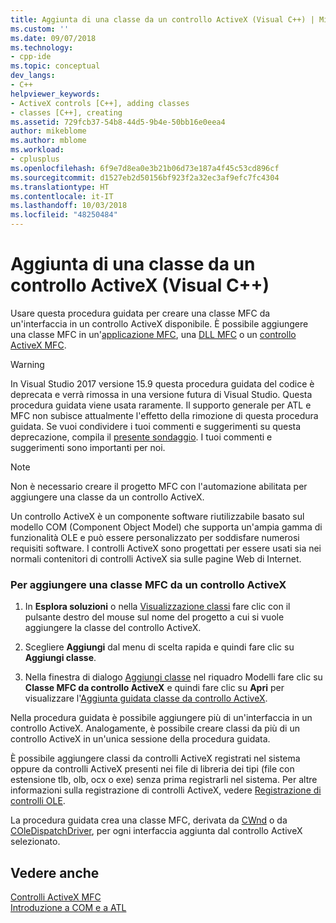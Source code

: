 ```yaml
---
title: Aggiunta di una classe da un controllo ActiveX (Visual C++) | Microsoft Docs
ms.custom: ''
ms.date: 09/07/2018
ms.technology:
- cpp-ide
ms.topic: conceptual
dev_langs:
- C++
helpviewer_keywords:
- ActiveX controls [C++], adding classes
- classes [C++], creating
ms.assetid: 729fcb37-54b8-44d5-9b4e-50bb16e0eea4
author: mikeblome
ms.author: mblome
ms.workload:
- cplusplus
ms.openlocfilehash: 6f9e7d8ea0e3b21b06d73e187a4f45c53cd896cf
ms.sourcegitcommit: d1527eb2d50156bf923f2a32ec3af9efc7fc4304
ms.translationtype: HT
ms.contentlocale: it-IT
ms.lasthandoff: 10/03/2018
ms.locfileid: "48250484"
---
```

# <a name="adding-a-class-from-an-activex-control-visual-c"></a>Aggiunta di una classe da un controllo ActiveX (Visual C++)

Usare questa procedura guidata per creare una classe MFC da un'interfaccia in un controllo ActiveX disponibile. È possibile aggiungere una classe MFC in un'[applicazione MFC](../mfc/reference/creating-an-mfc-application.md), una [DLL MFC](../mfc/reference/creating-an-mfc-dll-project.md) o un [controllo ActiveX MFC](../mfc/reference/creating-an-mfc-activex-control.md).

> [!WARNING]
> In Visual Studio 2017 versione 15.9 questa procedura guidata del codice è deprecata e verrà rimossa in una versione futura di Visual Studio. Questa procedura guidata viene usata raramente. Il supporto generale per ATL e MFC non subisce attualmente l'effetto della rimozione di questa procedura guidata. Se vuoi condividere i tuoi commenti e suggerimenti su questa deprecazione, compila il [presente sondaggio](https://www.surveymonkey.com/r/QDWKKCN). I tuoi commenti e suggerimenti sono importanti per noi.

> [!NOTE]
>  Non è necessario creare il progetto MFC con l'automazione abilitata per aggiungere una classe da un controllo ActiveX.

Un controllo ActiveX è un componente software riutilizzabile basato sul modello COM (Component Object Model) che supporta un'ampia gamma di funzionalità OLE e può essere personalizzato per soddisfare numerosi requisiti software. I controlli ActiveX sono progettati per essere usati sia nei normali contenitori di controlli ActiveX sia sulle pagine Web di Internet.

### <a name="to-add-an-mfc-class-from-an-activex-control"></a>Per aggiungere una classe MFC da un controllo ActiveX

1. In **Esplora soluzioni** o nella [Visualizzazione classi](/visualstudio/ide/viewing-the-structure-of-code) fare clic con il pulsante destro del mouse sul nome del progetto a cui si vuole aggiungere la classe del controllo ActiveX.

1. Scegliere **Aggiungi** dal menu di scelta rapida e quindi fare clic su **Aggiungi classe**.

1. Nella finestra di dialogo [Aggiungi classe](../ide/add-class-dialog-box.md) nel riquadro Modelli fare clic su **Classe MFC da controllo ActiveX** e quindi fare clic su **Apri** per visualizzare l'[Aggiunta guidata classe da controllo ActiveX](../ide/add-class-from-activex-control-wizard.md).

Nella procedura guidata è possibile aggiungere più di un'interfaccia in un controllo ActiveX. Analogamente, è possibile creare classi da più di un controllo ActiveX in un'unica sessione della procedura guidata.

È possibile aggiungere classi da controlli ActiveX registrati nel sistema oppure da controlli ActiveX presenti nei file di libreria dei tipi (file con estensione tlb, olb, ocx o exe) senza prima registrarli nel sistema. Per altre informazioni sulla registrazione di controlli ActiveX, vedere [Registrazione di controlli OLE](../mfc/reference/registering-ole-controls.md).

La procedura guidata crea una classe MFC, derivata da [CWnd](../mfc/reference/cwnd-class.md) o da [COleDispatchDriver](../mfc/reference/coledispatchdriver-class.md), per ogni interfaccia aggiunta dal controllo ActiveX selezionato.

## <a name="see-also"></a>Vedere anche

[Controlli ActiveX MFC](../mfc/mfc-activex-controls.md)<br>
[Introduzione a COM e a ATL](../atl/introduction-to-com-and-atl.md)